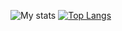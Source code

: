 ![My stats](https://github-readme-stats.vercel.app/api?username=SquerlInMyPants&layout=compacts&theme=onedark)
[![Top Langs](https://github-readme-stats.vercel.app/api/top-langs/?username=SquerlInMyPants&layout=compact)](https://github.com/anuraghazra/github-readme-stats)

